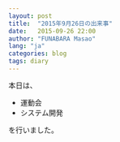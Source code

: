 ```yaml
---
layout: post
title:  "2015年9月26日の出来事"
date:   2015-09-26 22:00
author: "FUNABARA Masao"
lang: "ja"
categories: blog
tags: diary
---
```


本日は、

* 運動会
* システム開発

を行いました。
